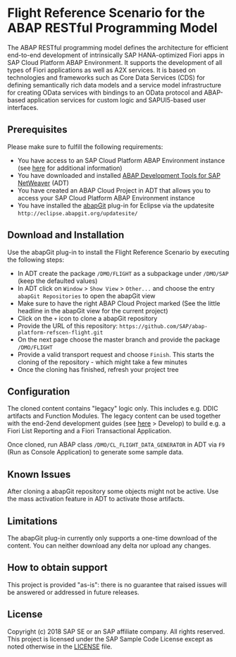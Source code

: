 # Flight Reference Scenario for the ABAP RESTful Programming Model
The ABAP RESTful programming model defines the architecture for efficient end-to-end development of intrinsically SAP HANA-optimized Fiori apps in SAP Cloud Platform ABAP Environment. It supports the development of all types of Fiori applications as well as A2X services. It is based on technologies and frameworks such as Core Data Services (CDS) for defining semantically rich data models and a service model infrastructure for creating OData services with bindings to an OData protocol and ABAP-based application services for custom logic and SAPUI5-based user interfaces.

## Prerequisites
Please make sure to fulfill the following requirements:
* You have access to an SAP Cloud Platform ABAP Environment instance (see [here](https://blogs.sap.com/2018/09/04/sap-cloud-platform-abap-environment) for additional information)
* You have downloaded and installed [ABAP Development Tools for SAP NetWeaver](https://tools.hana.ondemand.com/#abap) (ADT)
* You have created an ABAP Cloud Project in ADT that allows you to access your SAP Cloud Platform ABAP Environment instance
* You have installed the [abapGit](https://github.com/abapGit/eclipse.abapgit.org) plug-in for Eclipse via the updatesite `http://eclipse.abapgit.org/updatesite/`

## Download and Installation
Use the abapGit plug-in to install the Flight Reference Scenario by executing the following steps:
* In ADT create the package `/DMO/FLIGHT` as a subpackage under `/DMO/SAP` (keep the defaulted values)
* In ADT click on `Window` > `Show View` > `Other...` and choose the entry `abapGit Repositories` to open the abapGit view
* Make sure to have the right ABAP Cloud Project marked (See the little headline in the abapGit view for the current project)
* Click on the `+` icon to clone a abapGit repository
* Provide the URL of this repository: `https://github.com/SAP/abap-platform-refscen-flight.git`
* On the next page choose the master branch and provide the package `/DMO/FLIGHT`
* Provide a valid transport request and choose `Finish`. This starts the cloning of the repository - which might take a few minutes
* Once the cloning has finished, refresh your project tree

## Configuration
The cloned content contains "legacy" logic only. This includes e.g. DDIC artifacts and Function Modules. The legacy content can be used together with the end-2end development guides (see [here](https://help.sap.com/viewer/c0d02c4330c34b3abca88bdd57eaccfc/Cloud/en-US/3b77569ca8ee4226bdab4fcebd6f6ea6.html) > Develop) to build e.g. a Fiori List Reporting and a Fiori Transactional Application.

Once cloned, run ABAP class `/DMO/CL_FLIGHT_DATA_GENERATOR` in ADT via `F9` (Run as Console Application) to generate some sample data.

## Known Issues
After cloning a abapGit repository some objects might not be active. Use the mass activation feature in ADT to activate those artifacts.  

## Limitations
The abapGit plug-in currently only supports a one-time download of the content. You can neither download any delta nor upload any changes.

## How to obtain support
This project is provided "as-is": there is no guarantee that raised issues will be answered or addressed in future releases.

## License
Copyright (c) 2018 SAP SE or an SAP affiliate company. All rights reserved.
This project is licensed under the SAP Sample Code License except as noted otherwise in the [LICENSE](LICENSE) file.
